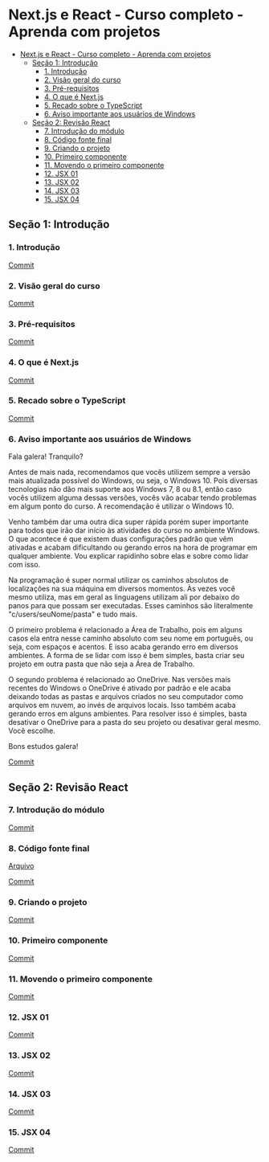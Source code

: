 # Next.js e React - Curso completo - Aprenda com projetos

- [Next.js e React - Curso completo - Aprenda com projetos](#nextjs-e-react---curso-completo---aprenda-com-projetos)
  - [Seção 1: Introdução](#seção-1-introdução)
    - [1. Introdução](#1-introdução)
    - [2. Visão geral do curso](#2-visão-geral-do-curso)
    - [3. Pré-requisitos](#3-pré-requisitos)
    - [4. O que é Next.js](#4-o-que-é-nextjs)
    - [5. Recado sobre o TypeScript](#5-recado-sobre-o-typescript)
    - [6. Aviso importante aos usuários de Windows](#6-aviso-importante-aos-usuários-de-windows)
  - [Seção 2: Revisão React](#seção-2-revisão-react)
    - [7. Introdução do módulo](#7-introdução-do-módulo)
    - [8. Código fonte final](#8-código-fonte-final)
    - [9. Criando o projeto](#9-criando-o-projeto)
    - [10. Primeiro componente](#10-primeiro-componente)
    - [11. Movendo o primeiro componente](#11-movendo-o-primeiro-componente)
    - [12. JSX 01](#12-jsx-01)
    - [13. JSX 02](#13-jsx-02)
    - [14. JSX 03](#14-jsx-03)
    - [15. JSX 04](#15-jsx-04)

## Seção 1: Introdução

### 1. Introdução

[Commit](https://github.com/Alexandresl/curso-next-react/tree/766c11ba890a459907b227b3676c67a854aee609)

### 2. Visão geral do curso

[Commit](https://github.com/Alexandresl/curso-next-react/tree/6ca025e8c546c832e987f4350f7c49473d1c8df8)

### 3. Pré-requisitos

[Commit](https://github.com/Alexandresl/curso-next-react/tree/ee4a05ef619e4d77c4e3e4d1097f8d945df95147)

### 4. O que é Next.js

[Commit](https://github.com/Alexandresl/curso-next-react/tree/6326cc35e0cec6ef7c4def8ca03cfcd2eaa2ae50)

### 5. Recado sobre o TypeScript

[Commit](https://github.com/Alexandresl/curso-next-react/tree/a7f68de940a05da84fc577b1cffd74f7e5dd9807)

### 6. Aviso importante aos usuários de Windows

Fala galera! Tranquilo?

Antes de mais nada, recomendamos que vocês utilizem sempre a versão mais atualizada possível do Windows, ou seja, o Windows 10. Pois diversas tecnologias não dão mais suporte aos Windows 7, 8 ou 8.1, então caso vocês utilizem alguma dessas versões, vocês vão acabar tendo problemas em algum ponto do curso. A recomendação é utilizar o Windows 10.

Venho também dar uma outra dica super rápida porém super importante para todos que irão dar início às atividades do curso no ambiente Windows. O que acontece é que existem duas configurações padrão que vêm ativadas e acabam dificultando ou gerando erros na hora de programar em qualquer ambiente. Vou explicar rapidinho sobre elas e sobre como lidar com isso.

Na programação é super normal utilizar os caminhos absolutos de localizações na sua máquina em diversos momentos. Às vezes você mesmo utiliza, mas em geral as linguagens utilizam ali por debaixo do panos para que possam ser executadas. Esses caminhos são literalmente "c/users/seuNome/pasta" e tudo mais.

O primeiro problema é relacionado a Área de Trabalho, pois em alguns casos ela entra nesse caminho absoluto com seu nome em português, ou seja, com espaços e acentos. E isso acaba gerando erro em diversos ambientes. A forma de se lidar com isso é bem simples, basta criar seu projeto em outra pasta que não seja a Área de Trabalho.

O segundo problema é relacionado ao OneDrive. Nas versões mais recentes do Windows o OneDrive é ativado por padrão e ele acaba deixando todas as pastas e arquivos criados no seu computador como arquivos em nuvem, ao invés de arquivos locais. Isso também acaba gerando erros em alguns ambientes. Para resolver isso é simples, basta desativar o OneDrive para a pasta do seu projeto ou desativar geral mesmo. Você escolhe.

Bons estudos galera!

[Commit](https://github.com/Alexandresl/curso-next-react/tree/ff7709ee8347e7d07c37dbf402650b233e4a11ba)

## Seção 2: Revisão React

### 7. Introdução do módulo

[Commit](https://github.com/Alexandresl/curso-next-react/tree/0c84d15b0ef5fb25db82b214dddde540a6586376)

### 8. Código fonte final

[Arquivo](/Arquivos/exercicios.zip)

[Commit](https://github.com/Alexandresl/curso-next-react/tree/0190865f1a9816ed432c509963f77fc2281a5bb8)

### 9. Criando o projeto

[Commit](https://github.com/Alexandresl/curso-next-react/tree/50c357013216dfe9f4c24472328d17e0c2892d12)

### 10. Primeiro componente

[Commit](https://github.com/Alexandresl/curso-next-react/tree/8ad5a1d73124f50646e856535ddea77f9aca4d91)

### 11. Movendo o primeiro componente

[Commit](https://github.com/Alexandresl/curso-next-react/tree/538592a89448f26f64bcf6f58d67630bfd986e12)

### 12. JSX 01

[Commit](https://github.com/Alexandresl/curso-next-react/tree/4435e2443013a1b86f98a75c31b805635564154c)

### 13. JSX 02

[Commit](https://github.com/Alexandresl/curso-next-react/tree/e1f8aff18508d4a4a3b951ff1fc141ebfdb25191)

### 14. JSX 03

[Commit](https://github.com/Alexandresl/curso-next-react/tree/28070916f62dde4432d51b807997723ef35a8dfa)

### 15. JSX 04

[Commit]()